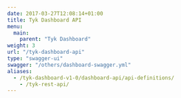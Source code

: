```yaml
---
date: 2017-03-27T12:08:14+01:00
title: Tyk Dashboard API
menu:
  main:
    parent: "Tyk Dashboard"
weight: 3
url: "/tyk-dashboard-api"
type: "swagger-ui"
swagger: "/others/dashboard-swagger.yml"
aliases:
  - /tyk-dashboard-v1-0/dashboard-api/api-definitions/
    - /tyk-rest-api/
---
```


